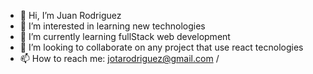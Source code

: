 - 👋 Hi, I’m Juan Rodriguez
- 👀 I’m interested in learning new technologies
- 🌱 I’m currently learning fullStack web development
- 💞️ I’m looking to collaborate on any project that use react tecnologies
- 📫 How to reach me: jotarodriguez@gmail.com / 


